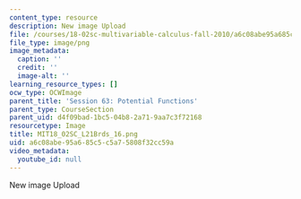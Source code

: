 ```yaml
---
content_type: resource
description: New image Upload
file: /courses/18-02sc-multivariable-calculus-fall-2010/a6c08abe95a685c5c5a75808f32cc59a_MIT18_02SC_L21Brds_16.png
file_type: image/png
image_metadata:
  caption: ''
  credit: ''
  image-alt: ''
learning_resource_types: []
ocw_type: OCWImage
parent_title: 'Session 63: Potential Functions'
parent_type: CourseSection
parent_uid: d4f09bad-1bc5-04b8-2a71-9aa7c3f72168
resourcetype: Image
title: MIT18_02SC_L21Brds_16.png
uid: a6c08abe-95a6-85c5-c5a7-5808f32cc59a
video_metadata:
  youtube_id: null
---
```

New image Upload

